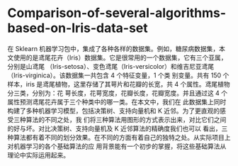 # Comparison-of-several-algorithms-based-on-Iris-data-set
在 Sklearn 机器学习包中，集成了各种各样的数据集。例如，糖尿病数据集，本文使用的是鸢尾花卉（Iris）数据集。它是很常用的一个数据集，它有三个亚属，分别是山鸢尾
（Iris-setosa）、变色鸢尾（Iris-versicolor）和维吉尼亚鸢尾（Iris-virginica）。该数据集一共包含 4 个特征变量，1 个类
别变量。共有 150 个样本，iris 是鸢尾植物，这里存储了其萼片和花瓣的长宽，共 4 个属性。鸢尾植物分三类，分别为：花
萼长度，花萼宽度，花瓣长度，花瓣宽度。并且通过这 4 个属性预测鸢尾花卉属于三个种类中的哪一类。在本文中，我们在
此数据集上同时构建了多种机器学习模型，包括决策树、支持向量机和 K 近邻。为了更直观的感受三种算法的不同之处，我
们将三种算法用图形的方式表示出来，对比它们之间的好与坏。对比决策树、支持向量机及 K 近邻算法的精确度我们也可以
看出，三种算法都有着不同的划分效果。在不同的方面有着自己的独特之处。从实际项目上对机器学习的各个基础算法的应
用背景能有一个初步的掌握，将这些基础算法从理论中实际运用起来。
